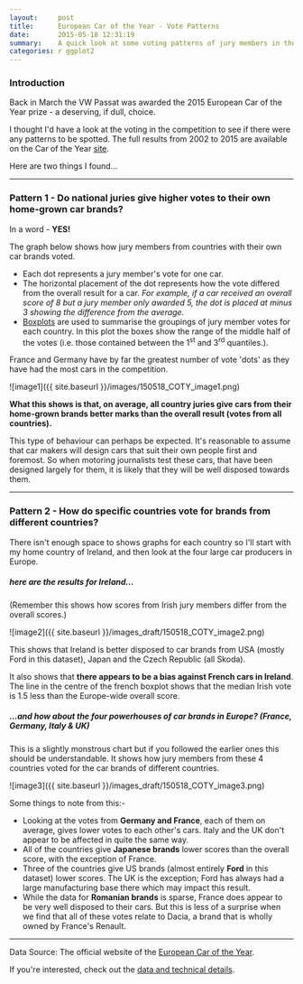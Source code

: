 ```yaml
---
layout:     post
title:      European Car of the Year - Vote Patterns
date:       2015-05-18 12:31:19
summary:    A quick look at some voting patterns of jury members in the COTY awards from 2002 to 2015.
categories: r ggplot2
---
```



### Introduction

Back in March the VW Passat was awarded the 2015 European Car of the Year prize - a deserving, if dull, choice.

I thought I'd have a look at the voting in the competition to see if there were any patterns to be spotted. The full results from 2002 to 2015 are available on the Car of the Year [site](http://www.caroftheyear.org/). 

Here are two things I found...

---

### Pattern 1 - Do national juries give higher votes to their own home-grown car brands?

In a word - **YES!**

The graph below shows how jury members from countries with their own car brands voted.

 * Each dot represents a jury member's vote for one car.
 * The horizontal placement of the dot represents how the vote differed from the overall result for a car. *For example, if a car received an overall score of 8 but a jury member only awarded 5, the dot is placed at minus 3 showing the difference from the average.*
 * [Boxplots](http://www.en.wikipedia.org/wiki/Box_plot) are used to summarise the groupings of jury member votes for each country. In this plot the boxes show the range of the middle half of the votes (i.e. those contained between the 1<sup>st</sup> and 3<sup>rd</sup> quantiles.).

 France and Germany have by far the greatest number of vote 'dots' as they have had the most cars in the competition.

![image1]({{ site.baseurl }}/images/150518_COTY_image1.png)

**What this shows is that, on average, all country juries give cars from their home-grown brands better marks than the overall result (votes from all countries).**

This type of behaviour can perhaps be expected. It's reasonable to assume that car makers will design cars that suit their own people first and foremost. So when motoring journalists test these cars, that have been designed largely for them, it is likely that they will be well disposed towards them.

---

### Pattern 2 - How do specific countries vote for brands from different countries?

There isn't enough space to shows graphs for each country so I'll start with my home country of Ireland, and then look at the four large car producers in Europe.

##### here are the results for Ireland...

(Remember this shows how scores from Irish jury members differ from the overall scores.)

![image2]({{ site.baseurl }}/images_draft/150518_COTY_image2.png)

This shows that Ireland is better disposed to car brands from USA (mostly Ford in this dataset), Japan and the Czech Republic (all Skoda).

It also shows that **there appears to be a bias against French cars in Ireland**. The line in the centre of the french boxplot shows that the median Irish vote is 1.5 less than the Europe-wide overall score.

##### ...and how about the four powerhouses of car brands in Europe? (France, Germany, Italy & UK)

This is a slightly monstrous chart but if you followed the earlier ones this should be understandable. It shows how jury members from these 4 countries voted for the car brands of different countries.

![image3]({{ site.baseurl }}/images_draft/150518_COTY_image3.png)

Some things to note from this:-

* Looking at the votes from **Germany and France**, each of them on average, gives lower votes to each other's cars. Italy and the UK don't appear to be affected in quite the same way.
* All of the countries give **Japanese brands** lower scores than the overall score, with the exception of France.
* Three of the countries give US brands (almost entirely **Ford** in this dataset) lower scores. The UK is the exception; Ford has always had a large manufacturing base there which may impact this result.
* While the data for **Romanian brands** is sparse, France does appear to be very well disposed to their cars. But this is less of a surprise when we find that all of these votes relate to Dacia, a brand that is wholly owned by France's Renault.


---

Data Source: The official website of the [European Car of the Year](http://www.caroftheyear.org/).  

If you're interested, check out the [data and technical details](https://github.com/prockley/COTY_JuryAnalysis).